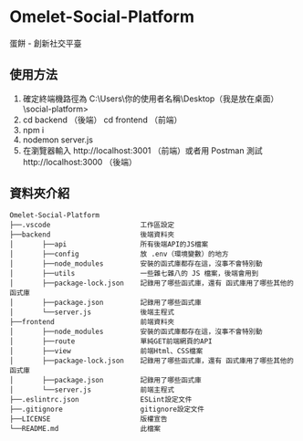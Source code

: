 # Omelet-Social-Platform
蛋餅 - 創新社交平臺

## 使用方法

1. 確定終端機路徑為 C:\Users\你的使用者名稱\Desktop（我是放在桌面）\social-platform>
2. cd backend （後端） cd frontend （前端）
3. npm i
4. nodemon server.js
5. 在瀏覽器輸入 http://localhost:3001 （前端）或者用 Postman 測試 http://localhost:3000 （後端）

## 資料夾介紹

```
Omelet-Social-Platform
├──.vscode                      工作區設定
├──backend                      後端資料夾
│       ├──api                  所有後端API的JS檔案
│       ├──config               放 .env（環境變數）的地方
│       ├──node_modules         安裝的函式庫都存在這，沒事不會特別動
│       ├──utils                一些雜七雜八的 JS 檔案，後端會用到
│       ├──package-lock.json    記錄用了哪些函式庫，還有 函式庫用了哪些其他的函式庫
│       ├──package.json         記錄用了哪些函式庫
│       └──server.js            後端主程式
├──frontend                     前端資料夾
│       ├──node_modules         安裝的函式庫都存在這，沒事不會特別動
│       ├──route                單純GET前端網頁的API
│       ├──view                 前端Html、CSS檔案
│       ├──package-lock.json    記錄用了哪些函式庫，還有 函式庫用了哪些其他的函式庫
│       ├──package.json         記錄用了哪些函式庫
│       └──server.js            前端主程式
├──.eslintrc.json               ESLint設定文件
├──.gitignore                   gitignore設定文件
├──LICENSE                      版權宣告
└──README.md                    此檔案
```